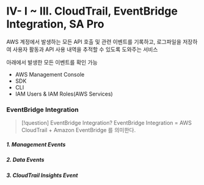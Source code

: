 # IV- I ~ III. CloudTrail, EventBridge Integration, SA Pro

AWS 계정에서 발생하는 모든 API 호출 및 관련 이벤트를 기록하고, 로그파일을 저장하여 사용자 활동과 API 사용 내역을 추적할 수 있도록 도와주는 서비스

아래에서 발생한 모든 이벤트를 확인 가능  
* AWS Management Console
* SDK
* CLI
* IAM Users & IAM Roles(AWS Services)

### EventBridge Integration

>[!question] EventBridge Integration?
EventBridge Integration = AWS CloudTrail + Amazon EventBridge 를 의미한다.

##### 1. Management Events


##### 2. Data Events

##### 3. CloudTrail Insights Event



